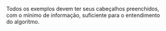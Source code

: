 Todos os exemplos devem ter seus cabeçalhos preenchidos, <br />
com o mínimo de informação, suficiente para o entendimento <br />
do algorítmo. <br />
